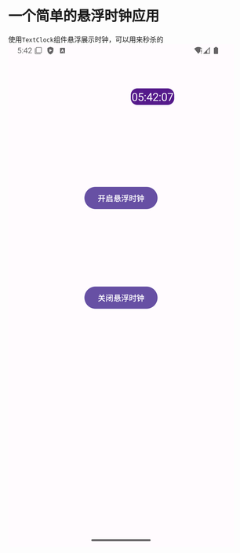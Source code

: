 # 一个简单的悬浮时钟应用
使用`TextClock`组件悬浮展示时钟，可以用来秒杀的
![Screenshot_20241111_174213.png](img/Screenshot_20241111_174213.png)